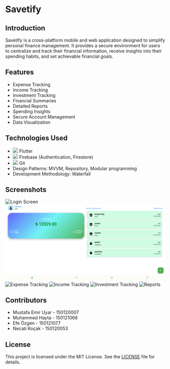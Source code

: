 # Savetify

## Introduction
Savetify is a cross-platform mobile and web application designed to simplify personal finance management. It provides a secure environment for users to centralize and track their financial information, receive insights into their spending habits, and set achievable financial goals.

## Features
- Expense Tracking
- Income Tracking
- Investment Tracking
- Financial Summaries
- Detailed Reports
- Spending Insights
- Secure Account Management
- Data Visualization

## Technologies Used
- <img src="https://img.icons8.com/color/48/000000/flutter.png"/> Flutter
- <img src="https://img.icons8.com/color/48/000000/firebase.png"/> Firebase (Authentication, Firestore)
- <img src="https://img.icons8.com/color/48/000000/git.png"/> Git
- Design Patterns: MVVM, Repository, Modular programming
- Development Methodology: Waterfall

## Screenshots
![Login Screen](screenshots/login.png)
![Dashboard](screenshots/dashboard.png)
![Expense Tracking](screenshots/expense.png)
![Income Tracking](screenshots/income.png)
![Investment Tracking](screenshots/investment.png)
![Reports](screenshots/reports.png)

## Contributors
- Mustafa Emir Uyar - 150120007
- Muhammed Hayta - 150121068
- Efe Özgen - 150121077
- Necati Koçak - 150120053

## License
This project is licensed under the MIT License. See the [LICENSE](LICENSE) file for details.
